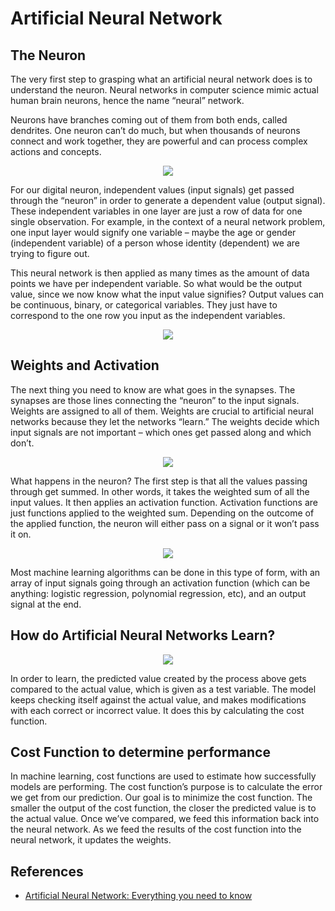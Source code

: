 # Artificial Neural Network

## The Neuron 

The very first step to grasping what an artificial neural network does is to understand the neuron. Neural networks in computer science mimic actual human brain neurons, hence the name “neural” network. 

Neurons have branches coming out of them from both ends, called dendrites. One neuron can’t do much, but when thousands of neurons connect and work together, they are powerful and can process complex actions and concepts. 

<p align="center">
<img src="pic/Group-26.webp">
</p>

For our digital neuron, independent values (input signals) get passed through the “neuron” in order to generate a dependent value (output signal). These independent variables in one layer are just a row of data for one single observation. For example, in the context of a neural network problem, one input layer would signify one variable – maybe the age or gender (independent variable) of a person whose identity (dependent) we are trying to figure out. 

This neural network is then applied as many times as the amount of data points we have per independent variable. So what would be the output value, since we now know what the input value signifies? Output values can be continuous, binary, or categorical variables. They just have to correspond to the one row you input as the independent variables. 

<p align="center">
<img src="pic/Group-23-1.webp">
</p>

## Weights and Activation 

The next thing you need to know are what goes in the synapses. The synapses are those lines connecting the “neuron” to the input signals. Weights are assigned to all of them. Weights are crucial to artificial neural networks because they let the networks “learn.” The weights decide which input signals are not important – which ones get passed along and which don’t.

<p align="center">
<img src="pic/Group-21.webp">
</p>

What happens in the neuron? The first step is that all the values passing through get summed. In other words, it takes the weighted sum of all the input values. It then applies an activation function. Activation functions are just functions applied to the weighted sum. Depending on the outcome of the applied function, the neuron will either pass on a signal or it won’t pass it on.

<p align="center">
<img src="pic/Group-17.webp">
</p>

Most machine learning algorithms can be done in this type of form, with an array of input signals going through an activation function (which can be anything: logistic regression, polynomial regression, etc), and an output signal at the end.

## How do Artificial Neural Networks Learn?

<p align="center">
<img src="pic/artificial-neural-network-concept.png">
</p>

In order to learn, the predicted value created by the process above gets compared to the actual value, which is given as a test variable. The model keeps checking itself against the actual value, and makes modifications with each correct or incorrect value. It does this by calculating the cost function.

## Cost Function to determine performance 

In machine learning, cost functions are used to estimate how successfully models are performing. The cost function’s purpose is to calculate the error we get from our prediction. Our goal is to minimize the cost function. The smaller the output of the cost function, the closer the predicted value is to the actual value. Once we’ve compared, we feed this information back into the neural network. As we feed the results of the cost function into the neural network, it updates the weights. 

## References

- [Artificial Neural Network: Everything you need to know](https://viso.ai/deep-learning/artificial-neural-network/)